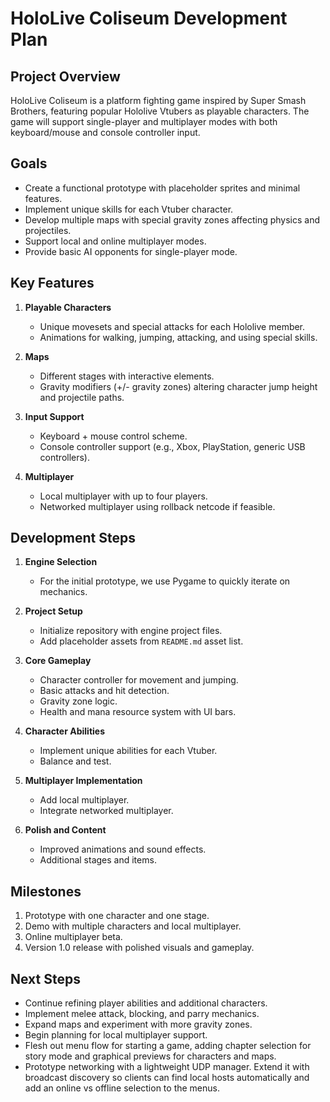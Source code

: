 # HoloLive Coliseum Development Plan

## Project Overview
HoloLive Coliseum is a platform fighting game inspired by Super Smash Brothers, featuring popular Hololive Vtubers as playable characters. The game will support single-player and multiplayer modes with both keyboard/mouse and console controller input.

## Goals
- Create a functional prototype with placeholder sprites and minimal features.
- Implement unique skills for each Vtuber character.
- Develop multiple maps with special gravity zones affecting physics and projectiles.
- Support local and online multiplayer modes.
- Provide basic AI opponents for single-player mode.

## Key Features
1. **Playable Characters**
   - Unique movesets and special attacks for each Hololive member.
   - Animations for walking, jumping, attacking, and using special skills.

2. **Maps**
   - Different stages with interactive elements.
   - Gravity modifiers (+/- gravity zones) altering character jump height and projectile paths.

3. **Input Support**
   - Keyboard + mouse control scheme.
   - Console controller support (e.g., Xbox, PlayStation, generic USB controllers).

4. **Multiplayer**
   - Local multiplayer with up to four players.
   - Networked multiplayer using rollback netcode if feasible.

## Development Steps
1. **Engine Selection**
   - For the initial prototype, we use Pygame to quickly iterate on mechanics.

2. **Project Setup**
   - Initialize repository with engine project files.
   - Add placeholder assets from `README.md` asset list.

3. **Core Gameplay**
   - Character controller for movement and jumping.
   - Basic attacks and hit detection.
   - Gravity zone logic.
   - Health and mana resource system with UI bars.

4. **Character Abilities**
   - Implement unique abilities for each Vtuber.
   - Balance and test.

5. **Multiplayer Implementation**
   - Add local multiplayer.
   - Integrate networked multiplayer.

6. **Polish and Content**
   - Improved animations and sound effects.
   - Additional stages and items.

## Milestones
1. Prototype with one character and one stage.
2. Demo with multiple characters and local multiplayer.
3. Online multiplayer beta.
4. Version 1.0 release with polished visuals and gameplay.

## Next Steps
- Continue refining player abilities and additional characters.
- Implement melee attack, blocking, and parry mechanics.
- Expand maps and experiment with more gravity zones.
- Begin planning for local multiplayer support.
- Flesh out menu flow for starting a game, adding chapter selection for story mode and graphical previews for characters and maps.
- Prototype networking with a lightweight UDP manager. Extend it with broadcast
  discovery so clients can find local hosts automatically and add an online vs
  offline selection to the menus.

